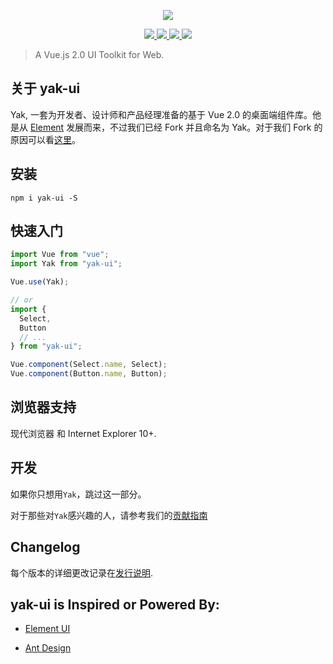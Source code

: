 <p align="center">
  <img src="https://github.com/yakcodo/yak/raw/develop/yak_logo.png">
</p>

<p align="center">
  <a href="https://www.npmjs.org/package/yak-ui">
    <img src="https://img.shields.io/npm/v/yak-ui.svg">
  </a>
  <a href="https://npmcharts.com/compare/yak-ui?minimal=true">
    <img src="https://img.shields.io/npm/dm/yak-ui.svg">
  </a>
  <a href="https://github.com/yakcodo/yak/issues">
    <img src="https://img.shields.io/github/issues/yakcodo/yak.svg">
  </a>
  <a href="https://github.com/yakcodo/yak/blob/master/LICENSE">
    <img src="https://img.shields.io/badge/License-MIT-yellow.svg">
  </a>
</p>

> A Vue.js 2.0 UI Toolkit for Web.

## 关于 yak-ui

Yak, 一套为开发者、设计师和产品经理准备的基于 Vue 2.0 的桌面端组件库。他是从 [Element](https://github.com/ElemeFE/element) 发展而来，不过我们已经 Fork 并且命名为 Yak。对于我们 Fork 的原因可以看[这里](https://github.com/yakcodo/yak/wiki/about)。

## 安装

```shell
npm i yak-ui -S
```

## 快速入门

```javascript
import Vue from "vue";
import Yak from "yak-ui";

Vue.use(Yak);

// or
import {
  Select,
  Button
  // ...
} from "yak-ui";

Vue.component(Select.name, Select);
Vue.component(Button.name, Button);
```

## 浏览器支持

现代浏览器 和 Internet Explorer 10+.

## 开发

如果你只想用`Yak`，跳过这一部分。

对于那些对`Yak`感兴趣的人，请参考我们的[贡献指南]()

## Changelog

每个版本的详细更改记录在[发行说明](https://github.com/yakcodo/yak/releases).

## yak-ui is Inspired or Powered By:

- [Element UI](https://github.com/ElemeFE/element)

- [Ant Design](https://github.com/ant-design/ant-design)
